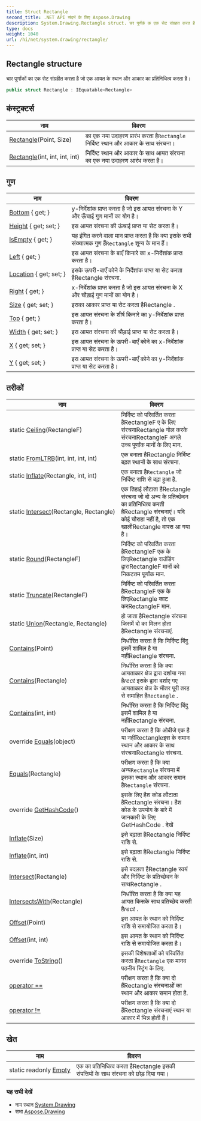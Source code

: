 ```yaml
---
title: Struct Rectangle
second_title: .NET API संदर्भ के लिए Aspose.Drawing
description: System.Drawing.Rectangle struct. चर पूर्णंकं क एक सेट संग्रहत करत है ज एक आयत के स्थन और आकर क प्रतनधत्व करत है
type: docs
weight: 1040
url: /hi/net/system.drawing/rectangle/
---
```

## Rectangle structure

चार पूर्णांकों का एक सेट संग्रहीत करता है जो एक आयत के स्थान और आकार का प्रतिनिधित्व करता है।

```csharp
public struct Rectangle : IEquatable<Rectangle>
```

## कंस्ट्रक्टर्स

| नाम | विवरण |
| --- | --- |
| [Rectangle](rectangle/#constructor_1)(Point, Size) | का एक नया उदाहरण प्रारंभ करता है`Rectangle` निर्दिष्ट स्थान और आकार के साथ संरचना। |
| [Rectangle](rectangle/#constructor)(int, int, int, int) | निर्दिष्ट स्थान और आकार के साथ आयत संरचना का एक नया उदाहरण आरंभ करता है। |

## गुण

| नाम | विवरण |
| --- | --- |
| [Bottom](../../system.drawing/rectangle/bottom/) { get; } | y-निर्देशांक प्राप्त करता है जो इस आयत संरचना के Y और ऊँचाई गुण मानों का योग है। |
| [Height](../../system.drawing/rectangle/height/) { get; set; } | इस आयत संरचना की ऊंचाई प्राप्त या सेट करता है। |
| [IsEmpty](../../system.drawing/rectangle/isempty/) { get; } | यह इंगित करने वाला मान प्राप्त करता है कि क्या इसके सभी संख्यात्मक गुण हैं`Rectangle` शून्य के मान हैं। |
| [Left](../../system.drawing/rectangle/left/) { get; } | इस आयत संरचना के बाएँ किनारे का x-निर्देशांक प्राप्त करता है। |
| [Location](../../system.drawing/rectangle/location/) { get; set; } | इसके ऊपरी-बाएँ कोने के निर्देशांक प्राप्त या सेट करता हैRectangle संरचना. |
| [Right](../../system.drawing/rectangle/right/) { get; } | x-निर्देशांक प्राप्त करता है जो इस आयत संरचना के X और चौड़ाई गुण मानों का योग है। |
| [Size](../../system.drawing/rectangle/size/) { get; set; } | इसका आकार प्राप्त या सेट करता हैRectangle . |
| [Top](../../system.drawing/rectangle/top/) { get; } | इस आयत संरचना के शीर्ष किनारे का y-निर्देशांक प्राप्त करता है। |
| [Width](../../system.drawing/rectangle/width/) { get; set; } | इस आयत संरचना की चौड़ाई प्राप्त या सेट करता है। |
| [X](../../system.drawing/rectangle/x/) { get; set; } | इस आयत संरचना के ऊपरी-बाएँ कोने का x-निर्देशांक प्राप्त या सेट करता है। |
| [Y](../../system.drawing/rectangle/y/) { get; set; } | इस आयत संरचना के ऊपरी-बाएँ कोने का y-निर्देशांक प्राप्त या सेट करता है। |

## तरीकों

| नाम | विवरण |
| --- | --- |
| static [Ceiling](../../system.drawing/rectangle/ceiling/)(RectangleF) | निर्दिष्ट को परिवर्तित करता हैRectangleF ए के लिए संरचनाRectangle गोल करके संरचनाRectangleF अगले उच्च पूर्णांक मानों के लिए मान. |
| static [FromLTRB](../../system.drawing/rectangle/fromltrb/)(int, int, int, int) | एक बनाता हैRectangle निर्दिष्ट बढ़त स्थानों के साथ संरचना. |
| static [Inflate](../../system.drawing/rectangle/inflate/)(Rectangle, int, int) | एक बनाता है`Rectangle` जो निर्दिष्ट राशि से बढ़ा हुआ है. |
| static [Intersect](../../system.drawing/rectangle/intersect/)(Rectangle, Rectangle) | एक तिहाई लौटाता हैRectangle संरचना जो दो अन्य के प्रतिच्छेदन का प्रतिनिधित्व करती हैRectangle संरचनाएं। यदि कोई चौराहा नहीं है, तो एक खालीRectangle वापस आ गया है। |
| static [Round](../../system.drawing/rectangle/round/)(RectangleF) | निर्दिष्ट को परिवर्तित करता हैRectangleF एक के लिएRectangle राउंडिंग द्वाराRectangleF मानों को निकटतम पूर्णांक मान. |
| static [Truncate](../../system.drawing/rectangle/truncate/)(RectangleF) | निर्दिष्ट को परिवर्तित करता हैRectangleF एक के लिएRectangle काट करRectangleF मान. |
| static [Union](../../system.drawing/rectangle/union/)(Rectangle, Rectangle) | हो जाता हैRectangle संरचना जिसमें दो का मिलन होता हैRectangle संरचनाएं. |
| [Contains](../../system.drawing/rectangle/contains/#contains_1)(Point) | निर्धारित करता है कि निर्दिष्ट बिंदु इसमें शामिल है या नहींRectangle संरचना. |
| [Contains](../../system.drawing/rectangle/contains/#contains_2)(Rectangle) | निर्धारित करता है कि क्या आयताकार क्षेत्र द्वारा दर्शाया गया है*rect* इसके द्वारा दर्शाए गए आयताकार क्षेत्र के भीतर पूरी तरह से समाहित है`Rectangle` . |
| [Contains](../../system.drawing/rectangle/contains/#contains)(int, int) | निर्धारित करता है कि निर्दिष्ट बिंदु इसमें शामिल है या नहींRectangle संरचना. |
| override [Equals](../../system.drawing/rectangle/equals/#equals_1)(object) | परीक्षण करता है कि ओबीजे एक है या नहींRectangleइस के समान स्थान और आकार के साथ संरचनाRectangle संरचना. |
| [Equals](../../system.drawing/rectangle/equals/#equals)(Rectangle) | परीक्षण करता है कि क्या अन्य`Rectangle` संरचना में इसका स्थान और आकार समान है`Rectangle` संरचना. |
| override [GetHashCode](../../system.drawing/rectangle/gethashcode/)() | इसके लिए हैश कोड लौटाता हैRectangle संरचना। हैश कोड के उपयोग के बारे में जानकारी के लिए GetHashCode . देखें |
| [Inflate](../../system.drawing/rectangle/inflate/#inflate_1)(Size) | इसे बढ़ाता हैRectangle निर्दिष्ट राशि से. |
| [Inflate](../../system.drawing/rectangle/inflate/#inflate)(int, int) | इसे बढ़ाता हैRectangle निर्दिष्ट राशि से. |
| [Intersect](../../system.drawing/rectangle/intersect/)(Rectangle) | इसे बदलता हैRectangle स्वयं और निर्दिष्ट के प्रतिच्छेदन के साथRectangle . |
| [IntersectsWith](../../system.drawing/rectangle/intersectswith/)(Rectangle) | निर्धारित करता है कि क्या यह आयत किसके साथ प्रतिच्छेद करती है*rect* . |
| [Offset](../../system.drawing/rectangle/offset/#offset_1)(Point) | इस आयत के स्थान को निर्दिष्ट राशि से समायोजित करता है। |
| [Offset](../../system.drawing/rectangle/offset/#offset)(int, int) | इस आयत के स्थान को निर्दिष्ट राशि से समायोजित करता है। |
| override [ToString](../../system.drawing/rectangle/tostring/)() | इसकी विशेषताओं को परिवर्तित करता है`Rectangle` एक मानव पठनीय स्ट्रिंग के लिए. |
| [operator ==](../../system.drawing/rectangle/op_equality/) | परीक्षण करता है कि क्या दो हैंRectangle संरचनाओं का स्थान और आकार समान होता है. |
| [operator !=](../../system.drawing/rectangle/op_inequality/) | परीक्षण करता है कि क्या दो हैंRectangle संरचनाएं स्थान या आकार में भिन्न होती हैं। |

## खेत

| नाम | विवरण |
| --- | --- |
| static readonly [Empty](../../system.drawing/rectangle/empty/) | एक का प्रतिनिधित्व करता हैRectangle इसकी संपत्तियों के साथ संरचना को छोड़ दिया गया। |

### यह सभी देखें

* नाम स्थान [System.Drawing](../../system.drawing/)
* सभा [Aspose.Drawing](../../)


